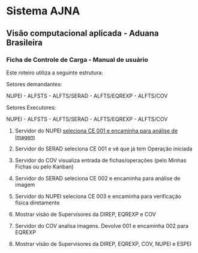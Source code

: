# Sistema AJNA

## Visão computacional aplicada - Aduana Brasileira

### Ficha de Controle de Carga - Manual de usuário

Este roteiro utiliza a seguinte estrutura:

Setores demandantes:

NUPEI - ALFSTS - ALFTS/SERAD - ALFTS/EQREXP - ALFTS/COV

Setores Executores:

NUPEI - ALFSTS - ALFTS/SERAD - ALFTS/EQREXP - ALFTS/COV


1. Servidor do NUPEI [seleciona CE 001 e encaminha para análise de imagem](../cadastra_001.md)
2. Servidor do SERAD seleciona CE 001 e vê que já tem Operação iniciada

3. Servidor do COV  visualiza entrada de fichas/operações (pelo Minhas Fichas ou pelo Kanban)

4. Servidor do SERAD seleciona CE 002 e encaminha para análise de imagem

5. Servidor do NUPEI seleciona CE 003 e encaminha para verificação física diretamente

6. Mostrar visão de Supervisores da DIREP, EQREXP e COV

7. Servidor do COV analisa imagens. Devolve 001 e encaminha 002 para EQREXP

8. Mostrar visão de Supervisores da DIREP, EQREXP, COV, NUPEI e ESPEI



 

